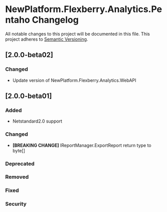 ﻿# NewPlatform.Flexberry.Analytics.Pentaho Changelog
All notable changes to this project will be documented in this file.
This project adheres to [Semantic Versioning](http://semver.org/).

## [2.0.0-beta02]

### Changed
* Update version of NewPlatform.Flexberry.Analytics.WebAPI

## [2.0.0-beta01]

### Added
* Netstandard2.0 support

### Changed
* **[BREAKING CHANGE]** IReportManager.ExportReport return type to byte[]

### Deprecated

### Removed

### Fixed

### Security

